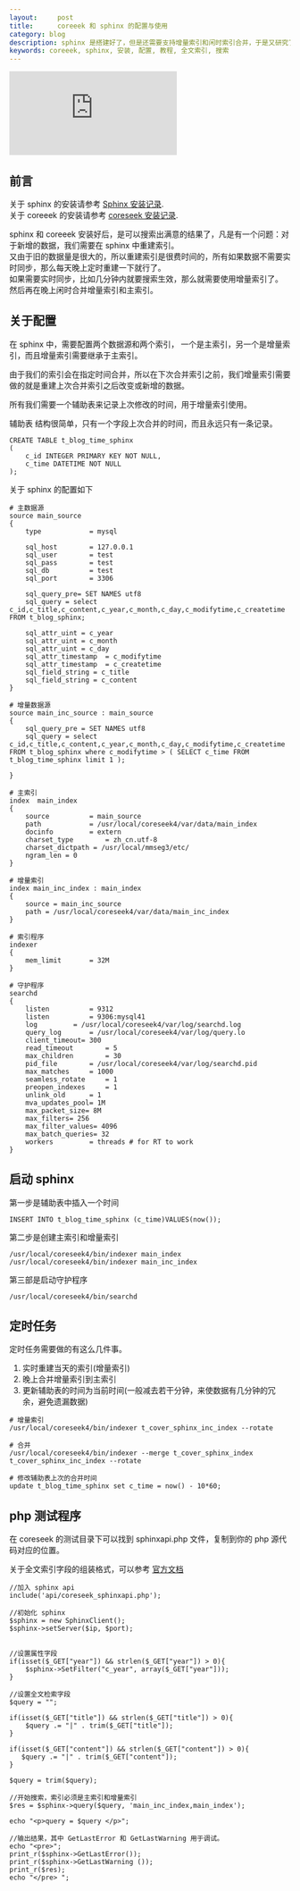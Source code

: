 ```yaml
---
layout:     post
title:      coreeek 和 sphinx 的配置与使用
category: blog
description: sphinx 是搭建好了，但是还需要支持增量索引和闲时索引合并，于是又研究了一番。
keywords: coreeek, sphinx, 安装, 配置, 教程, 全文索引, 搜索
---
```


![cover][]

## 前言

关于 sphinx 的安装请参考 [Sphinx 安装记录][sphinx-learn].  
关于 coreeek 的安装请参考 [coreseek 安装记录][coreseek-install-log].  

sphinx 和 coreeek 安装好后，是可以搜索出满意的结果了，凡是有一个问题：对于新增的数据，我们需要在 sphinx 中重建索引。  
又由于旧的数据量是很大的，所以重建索引是很费时间的，所有如果数据不需要实时同步，那么每天晚上定时重建一下就行了。  
如果需要实时同步，比如几分钟内就要搜索生效，那么就需要使用增量索引了。  
然后再在晚上闲时合并增量索引和主索引。


## 关于配置

在 sphinx 中，需要配置两个数据源和两个索引， 一个是主索引，另一个是增量索引，而且增量索引需要继承于主索引。   

由于我们的索引会在指定时间合并，所以在下次合并索引之前，我们增量索引需要做的就是重建上次合并索引之后改变或新增的数据。  

所有我们需要一个辅助表来记录上次修改的时间，用于增量索引使用。
 
辅助表 结构很简单，只有一个字段上次合并的时间，而且永远只有一条记录。
 
```
CREATE TABLE t_blog_time_sphinx
(
    c_id INTEGER PRIMARY KEY NOT NULL,
    c_time DATETIME NOT NULL
);
```

关于 sphinx 的配置如下

```
# 主数据源
source main_source
{
    type            = mysql
 
    sql_host        = 127.0.0.1  
    sql_user        = test 
    sql_pass        = test
    sql_db          = test 
    sql_port        = 3306
 
    sql_query_pre= SET NAMES utf8
    sql_query = select c_id,c_title,c_content,c_year,c_month,c_day,c_modifytime,c_createtime FROM t_blog_sphinx;

    sql_attr_uint = c_year
    sql_attr_uint = c_month 
    sql_attr_uint = c_day 
    sql_attr_timestamp  = c_modifytime
    sql_attr_timestamp  = c_createtime
    sql_field_string = c_title
    sql_field_string = c_content
}

# 增量数据源
source main_inc_source : main_source
{
    sql_query_pre = SET NAMES utf8
    sql_query = select c_id,c_title,c_content,c_year,c_month,c_day,c_modifytime,c_createtime FROM t_blog_sphinx where c_modifytime > ( SELECT c_time FROM t_blog_time_sphinx limit 1 );
 
}

# 主索引
index  main_index 
{
    source          = main_source 
    path            = /usr/local/coreseek4/var/data/main_index
    docinfo         = extern
    charset_type        = zh_cn.utf-8 
    charset_dictpath = /usr/local/mmseg3/etc/  
    ngram_len = 0 
}

# 增量索引
index main_inc_index : main_index
{
    source = main_inc_source
    path = /usr/local/coreseek4/var/data/main_inc_index
}

# 索引程序
indexer
{  
    mem_limit       = 32M
}

# 守护程序
searchd
{  
    listen          = 9312
    listen          = 9306:mysql41
    log         = /usr/local/coreseek4/var/log/searchd.log
    query_log       = /usr/local/coreseek4/var/log/query.lo
    client_timeout= 300
    read_timeout        = 5
    max_children        = 30
    pid_file        = /usr/local/coreseek4/var/log/searchd.pid
    max_matches     = 1000
    seamless_rotate     = 1
    preopen_indexes     = 1
    unlink_old      = 1
    mva_updates_pool= 1M
    max_packet_size= 8M
    max_filters= 256
    max_filter_values= 4096
    max_batch_queries= 32
    workers         = threads # for RT to work
}
```

## 启动 sphinx

第一步是辅助表中插入一个时间

```
INSERT INTO t_blog_time_sphinx (c_time)VALUES(now());
```

第二步是创建主索引和增量索引

```
/usr/local/coreseek4/bin/indexer main_index
/usr/local/coreseek4/bin/indexer main_inc_index
```

第三部是启动守护程序

```
/usr/local/coreseek4/bin/searchd
```

## 定时任务

定时任务需要做的有这么几件事。  

1. 实时重建当天的索引(增量索引)
2. 晚上合并增量索引到主索引
3. 更新辅助表的时间为当前时间(一般减去若干分钟，来使数据有几分钟的冗余，避免遗漏数据)


```
# 增量索引
/usr/local/coreseek4/bin/indexer t_cover_sphinx_inc_index --rotate

# 合并
/usr/local/coreseek4/bin/indexer --merge t_cover_sphinx_index t_cover_sphinx_inc_index --rotate

# 修改辅助表上次的合并时间
update t_blog_time_sphinx set c_time = now() - 10*60;
```



## php 测试程序

在 coreseek 的测试目录下可以找到 sphinxapi.php 文件，复制到你的 php 源代码对应的位置。

关于全文索引字段的组装格式，可以参考 [官方文档][matching-modes]

```
//加入 sphinx api
include('api/coreseek_sphinxapi.php');

//初始化 sphinx
$sphinx = new SphinxClient(); 
$sphinx->setServer($ip, $port);


//设置属性字段
if(isset($_GET["year"]) && strlen($_GET["year"]) > 0){
    $sphinx->SetFilter("c_year", array($_GET["year"]));
}

//设置全文检索字段
$query = "";

if(isset($_GET["title"]) && strlen($_GET["title"]) > 0){
    $query .= "|" . trim($_GET["title"]);
}

if(isset($_GET["content"]) && strlen($_GET["content"]) > 0){
   $query .= "|" . trim($_GET["content"]);
}

$query = trim($query);

//开始搜索，索引必须是主索引和增量索引
$res = $sphinx->query($query, 'main_inc_index,main_index');

echo "<p>query = $query </p>";

//输出结果，其中 GetLastError 和 GetLastWarning 用于调试。
echo "<pre>";  
print_r($sphinx->GetLastError());
print_r($sphinx->GetLastWarning ());
print_r($res); 
echo "</pre> ";
```

[cover]: http://tiankonguse.com/lab/cloudLink/baidupan.php?url=/1915453531/3071317700.png
[matching-modes]: http://www.tapy.org/articles/sphinx1.0/sphinxManual.html#matching-modes
[sphinx-learn]: http://github.tiankonguse.com/blog/2014/10/30/sphinx-learn/
[coreseek-install-log]: http://github.tiankonguse.com/blog/2014/11/03/coreseek-install-log/
[sphinx-use]: http://github.tiankonguse.com/blog/2014/11/06/sphinx-config-and-use/